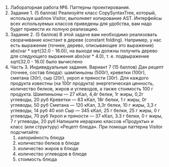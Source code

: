1. Лабораторная работа №6. Паттерны проектирования.
2. Задание 1. (5 баллов) Реализуйте класс CopySyntaxTree, который, используя шаблон Visitor, выполняет копирование AST.
    Интерфейсы всех используемых классов приведены для удобства, вам надо будет привести их полную реализацию.
3. Задание 2. (5 баллов) В этой задаче вам необходимо реализовать сворачивание констант в дереве (constant folding).
    Например, у нас есть выражение (точнее, дерево, описывающее это выражение) abs(var * sqrt(32.0 - 16.0)),
    на выходе мы должны получить дерево для следующего выражения abs(var * 4.0),
    т. е. подвыражение sqrt(32.0 - 16.0) было вычислено
4. Часть 3. Индивидуальные задания.
    Вариант 7 (15 баллов) Дан рецепт (точнее, состав блюда): шампиньоны (500г), креветки (100г), сметана (30г), сыр (20г), укроп и пряности (30г).
    Для каждого продукта известны (на 100г продукта) энергетическая ценность, количество белков, жиров и углеводов, а также стоимость 100 г продукта.
    Шампиньоны — 27 кКал, 4,4г белки, 1г жиры, 0,2г углеводы, 20 руб
    Креветки — 83 кКал, 18г белки, 1 г жиры, 0г углеводы, 50 руб
    Сметана — 120 кКал, 3,3г белки, 10 г жиры, 3,3 г углеводы, 14 руб 40 коп
    Сыр — 345 кКал, 25 г белки, 25 г жиры, 0 г углеводы, 70 руб
    Укроп и пряности — 37 кКал, 3.3 г белки, 0 г жиры, 7 г углеводы, 20 руб
    Напишите иерархию классов «Продукты» и класс (или структуру) «Рецепт блюда».
    При помощи паттерна Visitor подсчитайте:
    1. калорийность блюда
    2. количество белков в блюде
    3. количество жиров в блюде
    4. количество углеводов в блюде
    5. стоимость блюда
